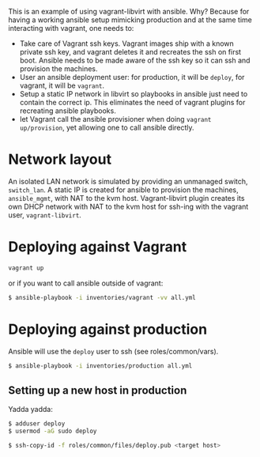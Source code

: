 This is an example of using vagrant-libvirt with ansible. Why?
Because for having a working ansible setup mimicking production and at the same
time interacting with vagrant, one needs to:

- Take care of Vagrant ssh keys. Vagrant images ship with a known private ssh
  key, and vagrant deletes it and recreates the ssh on first boot. Ansible needs
  to be made aware of the ssh key so it can ssh and provision the machines.
- User an ansible deployment user: for production, it will be `deploy`, for
  vagrant, it will be `vagrant`.
- Setup a static IP network in libvirt so playbooks in ansible just need to
  contain the correct ip. This eliminates the need of vagrant plugins for
  recreating ansible playbooks.
- let Vagrant call the ansible provisioner when doing `vagrant up/provision`, yet
  allowing one to call ansible directly.


# Network layout #

An isolated LAN network is simulated by providing an unmanaged switch, `switch_lan`.
A static IP is created for ansible to provision the machines, `ansible_mgmt`,
with NAT to the kvm host.
Vagrant-libvirt plugin creates its own DHCP network with NAT to the kvm host for
ssh-ing with the vagrant user, `vagrant-libvirt`.


# Deploying against Vagrant #

```bash
vagrant up
```

or if you want to call ansible outside of vagrant:

```bash
$ ansible-playbook -i inventories/vagrant -vv all.yml
```


# Deploying against production #

Ansible will use the `deploy` user to ssh (see roles/common/vars).

```bash
$ ansible-playbook -i inventories/production all.yml
```


## Setting up a new host in production ##

Yadda yadda:

```bash
$ adduser deploy
$ usermod -aG sudo deploy
```

``` bash
$ ssh-copy-id -f roles/common/files/deploy.pub <target host>
```
